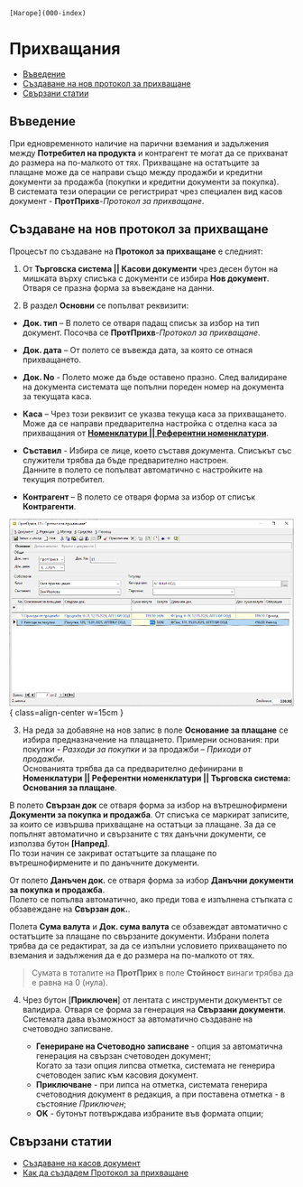 ```{only} html
[Нагоре](000-index)
```

# **Прихващания**

- [Въведение](https://docs.unicontsoft.com/guide/erp/002-docs/002-trade-system/003-payments/003-offsets.html#id2)  
- [Създаване на нов протокол за прихващане](https://docs.unicontsoft.com/guide/erp/002-docs/002-trade-system/003-payments/003-offsets.html#id3)  
- [Свързани статии](https://docs.unicontsoft.com/guide/erp/002-docs/002-trade-system/003-payments/003-offsets.html#id4)  

## **Въведение**

При едновременното наличие на парични вземания и задължения между **Потребител на продукта** и контрагент те могат да се прихванат до размера на по-малкото от тях. Прихващане на остатъците за плащане може да се направи също между продажби и кредитни документи за продажба (покупки и кредитни документи за покупка).  
В системата тези операции се регистрират чрез специален вид касов документ - **ПротПрихв**-*Протокол
за прихващане*.  

## **Създаване на нов протокол за прихващане**

Процесът по създаване на **Протокол за прихващане** е следният:  

1) От **Търговска система || Касови документи** чрез десен бутон на мишката върху списъка с документи се избира **Нов документ**. Отваря се празна форма за въвеждане на данни.   

2) В раздел **Основни** се попълват реквизити:  

 - **Док. тип** – В полето се отваря падащ списък за избор на тип документ. Посочва се **ПротПрихв**-*Протокол за прихващане*.  

 - **Док. дата** – От полето се въвежда дата, за която се отнася прихващането.  

 - **Док. No** - Полето  може да бъде оставено празно. След валидиране на документа системата ще попълни пореден номер на документа за текущата каса.  

 - **Каса** – Чрез този реквизит се указва текуща каса за прихващането. Може да се направи предварителна настройка с отделна каса за прихващания от [**Номенклатури || Референтни номенклатури**](https://docs.unicontsoft.com/guide/erp/001-ref/001-nomenclatures/001-ref-nomenclatures.html).  

 - **Съставил** -  Избира се лице, което съставя документа. Списъкът със служители трябва да бъде предварително настроен.  
 Данните в полето се попълват автоматично с настройките на текущия потребител.  

 - **Контрагент** – В полето се отваря форма за избор от списък **Контрагенти**.   

![](903-offsets1.png){ class=align-center w=15cm } 

3) На реда за добавяне на нов запис  в поле **Основание за плащане** се избира предназначение на плащането. Примерни основания: при покупки - *Разходи за покупки* и за продажби – *Приходи от продажби*.  
Основанията трябва да са предварително дефинирани в **Номенклатури || Референтни номенклатури || Търговска система: Основания за плащане**.  

В полето **Свързан док** се отваря форма за избор на вътрешнофирмени **Документи за покупка и продажба**. От списъка се маркират записите, за които се извършва прихващане на остатъци за плащане. За да се попълнят автоматично и свързаните с тях данъчни документи, се използва бутон **[Напред]**.  
По този начин се закриват остатъците за плащане по вътрешнофирмените и по данъчните документи.   

От полето **Данъчен док.** се отваря форма за избор **Данъчни документи за покупка и продажба**.  
Полето се попълва автоматично, ако преди това е изпълнена стъпката с обзавеждане на **Свързан док.**.  

Полета **Сума валута** и **Док. сума валута** се обзавеждат автоматично с остатъците за плащане по свързаните документи. Избрани полета трябва да се редактират, за да се изпълни условието прихващането по вземания и задължения да е до размера на по-малкото от тях.  

> Сумата в тоталите на **ПротПрих** в поле **Стойност** винаги трябва да е равна на 0 (нула).   

4) Чрез бутон [**Приключен**] от лентата с инструменти документът се валидира. Отваря се форма за генерация на **Свързани документи**. Системата дава възможност за автоматично създаване на счетоводно записване.  
 
    - **Генериране на Счетоводно записване** - опция за автоматична генерация на свързан счетоводен документ;  
    Когато за тази опция липсва отметка, системата не генерира счетоводен запис към касовия документ.  
    - **Приключване** - при липса на отметка, системата генерира счетоводния документ в редакция, а при поставена отметка - в състояние *Приключен*;  
    - **OK** - бутонът потвърждава избраните във формата опции;   
    
## **Свързани статии**

- [Създаване на касов документ](https://docs.unicontsoft.com/guide/erp/002-docs/002-trade-system/003-payments/001-cashdesk.html)  
- [Как да създадем Протокол за прихващане](https://www.unicontsoft.com/cms/node/35)  
